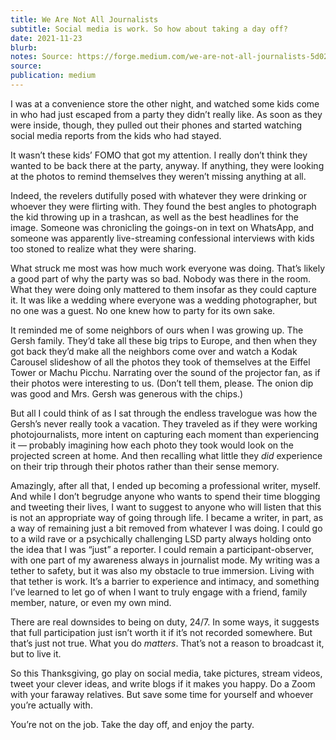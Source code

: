 ```yaml
---
title: We Are Not All Journalists
subtitle: Social media is work. So how about taking a day off?
date: 2021-11-23
blurb: 
notes: Source: https://forge.medium.com/we-are-not-all-journalists-5d028d235959
source: 
publication: medium
---
```


I was at a convenience store the other night, and watched some kids come in who had just escaped from a party they didn’t really like. As soon as they were inside, though, they pulled out their phones and started watching social media reports from the kids who had stayed.

It wasn’t these kids’ FOMO that got my attention. I really don’t think they wanted to be back there at the party, anyway. If anything, they were looking at the photos to remind themselves they weren’t missing anything at all.

Indeed, the revelers dutifully posed with whatever they were drinking or whoever they were flirting with. They found the best angles to photograph the kid throwing up in a trashcan, as well as the best headlines for the image. Someone was chronicling the goings-on in text on WhatsApp, and someone was apparently live-streaming confessional interviews with kids too stoned to realize what they were sharing.

What struck me most was how much work everyone was doing. That’s likely a good part of why the party was so bad. Nobody was there in the room. What they were doing only mattered to them insofar as they could capture it. It was like a wedding where everyone was a wedding photographer, but no one was a guest. No one knew how to party for its own sake.

It reminded me of some neighbors of ours when I was growing up. The Gersh family. They’d take all these big trips to Europe, and then when they got back they’d make all the neighbors come over and watch a Kodak Carousel slideshow of all the photos they took of themselves at the Eiffel Tower or Machu Picchu. Narrating over the sound of the projector fan, as if their photos were interesting to us. (Don’t tell them, please. The onion dip was good and Mrs. Gersh was generous with the chips.)

But all I could think of as I sat through the endless travelogue was how the Gersh’s never really took a vacation. They traveled as if they were working photojournalists, more intent on capturing each moment than experiencing it — probably imagining how each photo they took would look on the projected screen at home. And then recalling what little they _did_ experience on their trip through their photos rather than their sense memory.

Amazingly, after all that, I ended up becoming a professional writer, myself. And while I don’t begrudge anyone who wants to spend their time blogging and tweeting their lives, I want to suggest to anyone who will listen that this is not an appropriate way of going through life. I became a writer, in part, as a way of remaining just a bit removed from whatever I was doing. I could go to a wild rave or a psychically challenging LSD party always holding onto the idea that I was “just” a reporter. I could remain a participant-observer, with one part of my awareness always in journalist mode. My writing was a tether to safety, but it was also my obstacle to true immersion. Living with that tether is work. It’s a barrier to experience and intimacy, and something I’ve learned to let go of when I want to truly engage with a friend, family member, nature, or even my own mind.

There are real downsides to being on duty, 24/7. In some ways, it suggests that full participation just isn’t worth it if it’s not recorded somewhere. But that’s just not true. What you do _matters_. That’s not a reason to broadcast it, but to live it.

So this Thanksgiving, go play on social media, take pictures, stream videos, tweet your clever ideas, and write blogs if it makes you happy. Do a Zoom with your faraway relatives. But save some time for yourself and whoever you’re actually with.

You’re not on the job. Take the day off, and enjoy the party.
